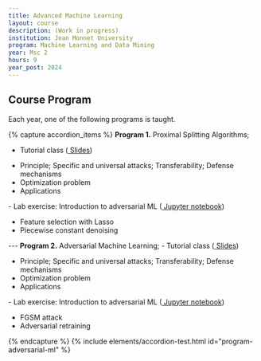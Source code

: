 ```yaml
---
title: Advanced Machine Learning
layout: course
description: (Work in progress)
institution: Jean Monnet University
program: Machine Learning and Data Mining
year: Msc 2
hours: 9
year_post: 2024
---
```


## <i class="fas fa-book"></i> Course Program

Each year, one of the following programs is taught.

{% capture accordion_items %}
<b>Program 1.</b> Proximal Splitting Algorithms;
- Tutorial class (<a href="https://jordan-frecon.com/courses/mldm-advanced-ml/proximal-splitting-algorithms"><i class="fas fa-chalkboard"></i> Slides</a>)
<ul><li>Principle; Specific and universal attacks; Transferability; Defense mechanisms</li><li>Optimization problem</li><li>Applications</li></ul>
- Lab exercise: Introduction to adversarial ML (<a href="https://jordan-frecon.com/jupyterlite/lab?path=mldm-advanced-ml%2F1-proximal-optimization%2FTD_proximal_splitting_algorithms.ipynb"><i class="fab fa-python"></i> Jupyter notebook</a>)
<ul><li>Feature selection with Lasso</li><li>Piecewise constant denoising</li></ul>
---
<b>Program 2.</b> Adversarial Machine Learning;
- Tutorial class (<a href="https://jordan-frecon.com/courses/mldm-advanced-ml/adversarial-ml"><i class="fas fa-chalkboard"></i> Slides</a>)
<ul><li>Principle; Specific and universal attacks; Transferability; Defense mechanisms</li><li>Optimization problem</li><li>Applications</li></ul>
- Lab exercise: Introduction to adversarial ML (<a href="http://jordan-frecon.com/jupyterlite/lab?path=mldm-advanced-ml%2F2-adversarial-ml%2Fadversarial-learning.ipynb"><i class="fab fa-python"></i> Jupyter notebook</a>)
<ul><li>FGSM attack</li><li>Adversarial retraining</li></ul>
{% endcapture %}
{% include elements/accordion-test.html id="program-adversarial-ml" %}



